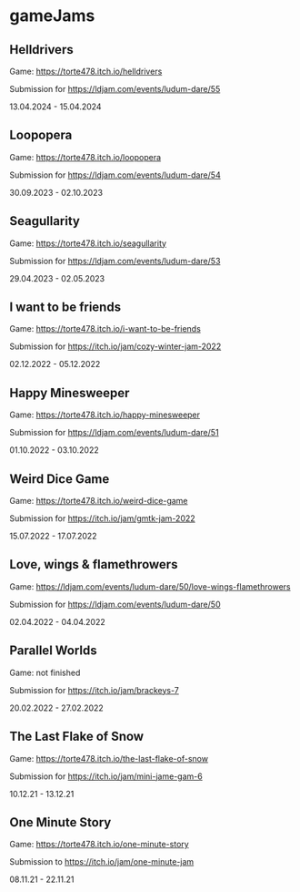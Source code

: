 # gameJams

## Helldrivers
Game: https://torte478.itch.io/helldrivers

Submission for https://ldjam.com/events/ludum-dare/55

13.04.2024 - 15.04.2024

## Loopopera
Game: https://torte478.itch.io/loopopera

Submission for https://ldjam.com/events/ludum-dare/54

30.09.2023 - 02.10.2023 

## Seagullarity
Game: https://torte478.itch.io/seagullarity

Submission for https://ldjam.com/events/ludum-dare/53

29.04.2023 - 02.05.2023

## I want to be friends
Game: https://torte478.itch.io/i-want-to-be-friends

Submission for https://itch.io/jam/cozy-winter-jam-2022

02.12.2022 - 05.12.2022

## Happy Minesweeper
Game: https://torte478.itch.io/happy-minesweeper

Submission for https://ldjam.com/events/ludum-dare/51

01.10.2022 - 03.10.2022

## Weird Dice Game
Game: https://torte478.itch.io/weird-dice-game

Submission for https://itch.io/jam/gmtk-jam-2022

15.07.2022 - 17.07.2022

## Love, wings & flamethrowers
Game: https://ldjam.com/events/ludum-dare/50/love-wings-flamethrowers

Submission for https://ldjam.com/events/ludum-dare/50

02.04.2022 - 04.04.2022

## Parallel Worlds
Game: not finished

Submission for https://itch.io/jam/brackeys-7

20.02.2022 - 27.02.2022

## The Last Flake of Snow
Game: https://torte478.itch.io/the-last-flake-of-snow

Submission for https://itch.io/jam/mini-jame-gam-6

10.12.21 - 13.12.21

## One Minute Story
Game: https://torte478.itch.io/one-minute-story

Submission to https://itch.io/jam/one-minute-jam

08.11.21 - 22.11.21
